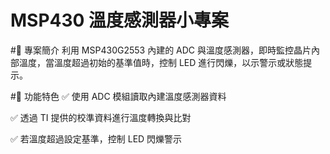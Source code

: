 # MSP430 溫度感測器小專案


#📌 專案簡介
利用 MSP430G2553 內建的 ADC 與溫度感測器，即時監控晶片內部溫度，當溫度超過初始的基準值時，控制 LED 進行閃爍，以示警示或狀態提示。



#🔧 功能特色
✅ 使用 ADC 模組讀取內建溫度感測器資料

✅ 透過 TI 提供的校準資料進行溫度轉換與比對

✅ 若溫度超過設定基準，控制 LED 閃爍警示



